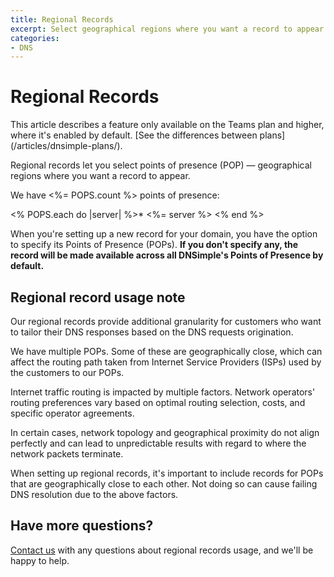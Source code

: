 ```yaml
---
title: Regional Records
excerpt: Select geographical regions where you want a record to appear.
categories:
- DNS
---
```


# Regional Records

<info>
This article describes a feature only available on the Teams plan and higher, where it's enabled by default. [See the differences between plans](/articles/dnsimple-plans/).
</info>

Regional records let you select points of presence (POP) — geographical regions where you want a record to appear.

We have <%= POPS.count %> points of presence:

<% POPS.each do |server| %>* <%= server %>
<% end %>

When you're setting up a new record for your domain, you have the option to specify its Points of Presence (POPs). **If you don't specify any, the record will be made available across all DNSimple's Points of Presence by default.**

<!--- needs screenshot -->

## Regional record usage note

Our regional records provide additional granularity for customers who want to tailor their DNS responses based on the DNS requests origination.

We have multiple POPs. Some of these are geographically close, which can affect the routing path taken from Internet Service Providers (ISPs) used by the customers to our POPs. 

Internet traffic routing is impacted by multiple factors. Network operators' routing preferences vary based on optimal routing selection, costs, and specific operator agreements.

In certain cases, network topology and geographical proximity do not align perfectly and can lead to unpredictable results with regard to where the network packets terminate.

When setting up regional records, it's important to include records for POPs that are geographically close to each other. Not doing so can cause failing DNS resolution due to the above factors.

## Have more questions? 

[Contact us](https://dnsimple.com/feedback) with any questions about regional records usage, and we'll be happy to help. 
